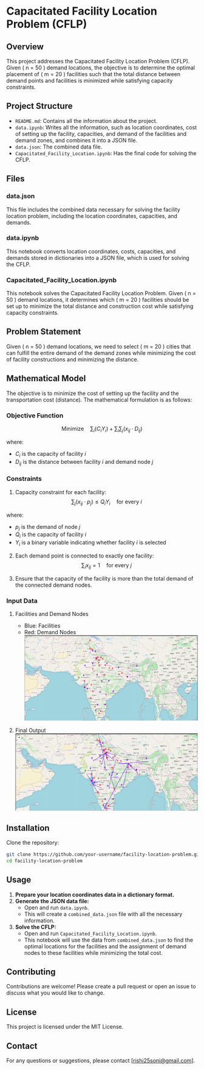 # Capacitated Facility Location Problem (CFLP)

## Overview

This project addresses the Capacitated Facility Location Problem (CFLP). Given \( n = 50 \) demand locations, the objective is to determine the optimal placement of \( m = 20 \) facilities such that the total distance between demand points and facilities is minimized while satisfying capacity constraints.

## Project Structure

- `README.md`: Contains all the information about the project.
- `data.ipynb`: Writes all the information, such as location coordinates, cost of setting up the facility, capacities, and demand of the facilities and demand zones, and combines it into a JSON file.
- `data.json`: The combined data file.
- `Capacitated_Facility_Location.ipynb`: Has the final code for solving the CFLP.

## Files

### data.json

This file includes the combined data necessary for solving the facility location problem, including the location coordinates, capacities, and demands.

### data.ipynb

This notebook converts location coordinates, costs, capacities, and demands stored in dictionaries into a JSON file, which is used for solving the CFLP.

### Capacitated_Facility_Location.ipynb

This notebook solves the Capacitated Facility Location Problem. Given \( n = 50 \) demand locations, it determines which \( m = 20 \) facilities should be set up to minimize the total distance and construction cost while satisfying capacity constraints.

## Problem Statement

Given \( n = 50 \) demand locations, we need to select \( m = 20 \) cities that can fulfill the entire demand of the demand zones while minimizing the cost of facility constructions and minimizing the distance.

## Mathematical Model

The objective is to minimize the cost of setting up the facility and the transportation cost (distance). The mathematical formulation is as follows:



### Objective Function

$$ \text{Minimize} \quad \sum_{i} (C_i Y_i) + \sum_{i} \sum_{j} (x_{ij} \cdot D_{ij}) $$

where:
- $C_i$ is the capacity of facility $i$
- $D_{ij}$ is the distance between facility $i$ and demand node $j$

### Constraints

1. Capacity constraint for each facility:
$$ \sum_{j} (x_{ij} \cdot p_j) \leq Q_i Y_i \quad \text{for every } i $$

where:
- $p_j$ is the demand of node $j$
- $Q_i$ is the capacity of facility $i$
- $Y_i$ is a binary variable indicating whether facility $i$ is selected

2. Each demand point is connected to exactly one facility:
$$ \sum_{i} x_{ij} = 1 \quad \text{for every } j $$

3. Ensure that the capacity of the facility is more than the total demand of the connected demand nodes.


### Input Data

1. Facilities and Demand Nodes
   - Blue: Facilities
   - Red: Demand Nodes
   ![Input](images/input.png)

2. Final Output
   ![Output](images/output.png)

## Installation

Clone the repository:

```sh
git clone https://github.com/your-username/facility-location-problem.git
cd facility-location-problem
```
## Usage

1. **Prepare your location coordinates data in a dictionary format.**
2. **Generate the JSON data file:**
    - Open and run `data.ipynb`.
    - This will create a `combined_data.json` file with all the necessary information.
3. **Solve the CFLP:**
    - Open and run `Capacitated_Facility_Location.ipynb`.
    - This notebook will use the data from `combined_data.json` to find the optimal locations for the facilities and the assignment of demand nodes to these facilities while minimizing the total cost.

## Contributing

Contributions are welcome! Please create a pull request or open an issue to discuss what you would like to change.

## License

This project is licensed under the MIT License.

## Contact

For any questions or suggestions, please contact [rishi25soni@gmail.com].
